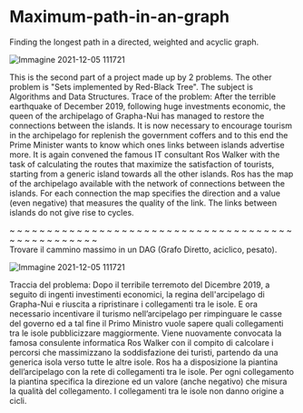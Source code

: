 # Maximum-path-in-an-graph
Finding the longest path in a directed, weighted and acyclic graph.

![Immagine 2021-12-05 111721](https://user-images.githubusercontent.com/94131849/144742440-f35dae24-570f-47d1-8fc3-e39a559ee225.png)

This is the second part of a project made up by 2 problems. The other problem is "Sets implemented by Red-Black Tree". The subject is Algorithms and Data Structures.
Trace of the problem:
After the terrible earthquake of December 2019, following huge investments
economic, the queen of the archipelago of Grapha-Nui has managed to restore the
connections between the islands. It is now necessary to encourage tourism in the archipelago for
replenish the government coffers and to this end the Prime Minister wants to know which ones
links between islands advertise more. It is again convened
the famous IT consultant Ros Walker with the task of calculating the routes
that maximize the satisfaction of tourists, starting from a generic island towards
all the other islands. Ros has the map of the archipelago available with the network of
connections between the islands. For each connection the map specifies the direction and
a value (even negative) that measures the quality of the link. The links between
islands do not give rise to cycles.

~ ~ ~ ~ ~ ~ ~ ~ ~ ~ ~ ~ ~ ~ ~ ~ ~ ~ ~ ~ ~ ~ ~ ~ ~ ~ ~ ~ ~ ~ ~ ~ ~ ~ ~ ~ ~ ~ ~ ~ ~ ~ ~ ~ ~ ~ ~ ~ ~ ~  
Trovare il cammino massimo in un DAG (Grafo Diretto, aciclico, pesato).

![Immagine 2021-12-05 111721](https://user-images.githubusercontent.com/94131849/144742440-f35dae24-570f-47d1-8fc3-e39a559ee225.png)

Traccia del problema:
Dopo il terribile terremoto del Dicembre 2019, a seguito di ingenti investimenti
economici, la regina dell'arcipelago di Grapha-Nui e riuscita a ripristinare i
collegamenti tra le isole. E ora necessario incentivare il turismo nell’arcipelago per
rimpinguare le casse del governo ed a tal fine il Primo Ministro vuole sapere quali
collegamenti tra le isole pubblicizzare maggiormente. Viene nuovamente convocata
la famosa consulente informatica Ros Walker con il compito di calcolare i percorsi
che massimizzano la soddisfazione dei turisti, partendo da una generica isola verso
tutte le altre isole. Ros ha a disposizione la piantina dell’arcipelago con la rete di
collegamenti tra le isole. Per ogni collegamento la piantina specifica la direzione ed
un valore (anche negativo) che misura la qualità del collegamento. I collegamenti tra
le isole non danno origine a cicli.
